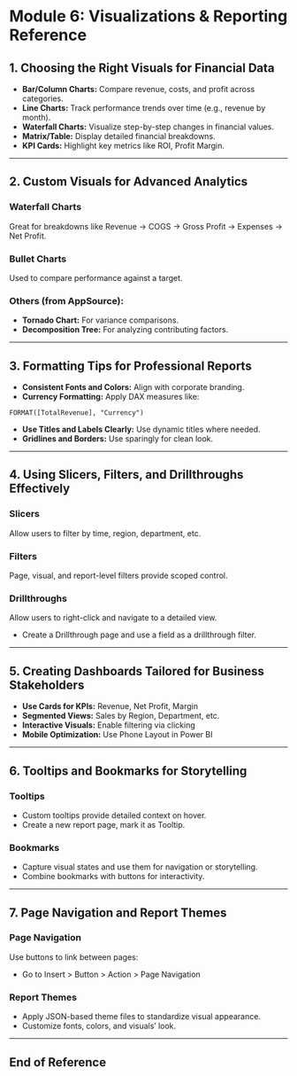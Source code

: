 
# Module 6: Visualizations & Reporting Reference

## 1. Choosing the Right Visuals for Financial Data

- **Bar/Column Charts:** Compare revenue, costs, and profit across categories.
- **Line Charts:** Track performance trends over time (e.g., revenue by month).
- **Waterfall Charts:** Visualize step-by-step changes in financial values.
- **Matrix/Table:** Display detailed financial breakdowns.
- **KPI Cards:** Highlight key metrics like ROI, Profit Margin.

---

## 2. Custom Visuals for Advanced Analytics

### Waterfall Charts
Great for breakdowns like Revenue → COGS → Gross Profit → Expenses → Net Profit.

### Bullet Charts
Used to compare performance against a target.

### Others (from AppSource):
- **Tornado Chart:** For variance comparisons.
- **Decomposition Tree:** For analyzing contributing factors.

---

## 3. Formatting Tips for Professional Reports

- **Consistent Fonts and Colors:** Align with corporate branding.
- **Currency Formatting:** Apply DAX measures like:
```dax
FORMAT([TotalRevenue], "Currency")
```
- **Use Titles and Labels Clearly:** Use dynamic titles where needed.
- **Gridlines and Borders:** Use sparingly for clean look.

---

## 4. Using Slicers, Filters, and Drillthroughs Effectively

### Slicers
Allow users to filter by time, region, department, etc.

### Filters
Page, visual, and report-level filters provide scoped control.

### Drillthroughs
Allow users to right-click and navigate to a detailed view.
- Create a Drillthrough page and use a field as a drillthrough filter.

---

## 5. Creating Dashboards Tailored for Business Stakeholders

- **Use Cards for KPIs:** Revenue, Net Profit, Margin
- **Segmented Views:** Sales by Region, Department, etc.
- **Interactive Visuals:** Enable filtering via clicking
- **Mobile Optimization:** Use Phone Layout in Power BI

---

## 6. Tooltips and Bookmarks for Storytelling

### Tooltips
- Custom tooltips provide detailed context on hover.
- Create a new report page, mark it as Tooltip.

### Bookmarks
- Capture visual states and use them for navigation or storytelling.
- Combine bookmarks with buttons for interactivity.

---

## 7. Page Navigation and Report Themes

### Page Navigation
Use buttons to link between pages:
- Go to Insert > Button > Action > Page Navigation

### Report Themes
- Apply JSON-based theme files to standardize visual appearance.
- Customize fonts, colors, and visuals’ look.

---

## End of Reference
